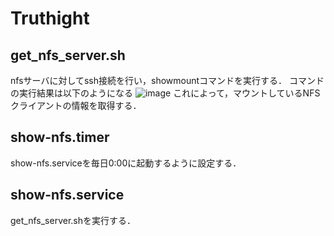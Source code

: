 # Truthight
## get_nfs_server.sh
nfsサーバに対してssh接続を行い，showmountコマンドを実行する．
コマンドの実行結果は以下のようになる
![image](https://github.com/user-attachments/assets/48bf3ebf-d16f-40de-b196-a24d31348043)
これによって，マウントしているNFSクライアントの情報を取得する．
## show-nfs.timer
show-nfs.serviceを毎日0:00に起動するように設定する．
## show-nfs.service
get_nfs_server.shを実行する．
